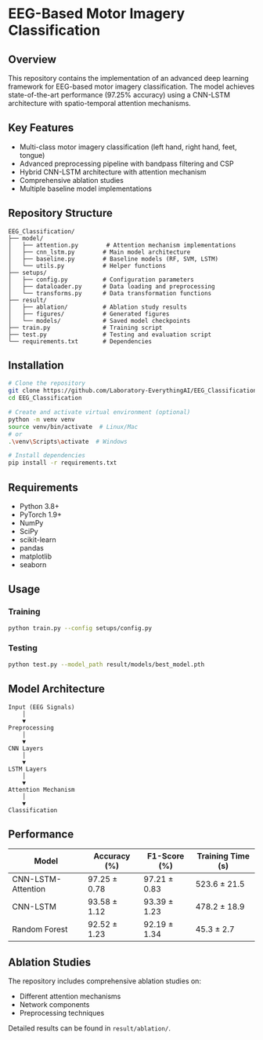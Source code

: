 # EEG-Based Motor Imagery Classification

## Overview
This repository contains the implementation of an advanced deep learning framework for EEG-based motor imagery classification. The model achieves state-of-the-art performance (97.25% accuracy) using a CNN-LSTM architecture with spatio-temporal attention mechanisms.

## Key Features
- Multi-class motor imagery classification (left hand, right hand, feet, tongue)
- Advanced preprocessing pipeline with bandpass filtering and CSP
- Hybrid CNN-LSTM architecture with attention mechanism
- Comprehensive ablation studies
- Multiple baseline model implementations


## Repository Structure
```
EEG_Classification/
├── model/
│   ├── attention.py        # Attention mechanism implementations
│   ├── cnn_lstm.py        # Main model architecture
│   ├── baseline.py        # Baseline models (RF, SVM, LSTM)
│   └── utils.py           # Helper functions
├── setups/
│   ├── config.py          # Configuration parameters
│   ├── dataloader.py      # Data loading and preprocessing
│   └── transforms.py      # Data transformation functions
├── result/
│   ├── ablation/          # Ablation study results
│   ├── figures/           # Generated figures
│   └── models/            # Saved model checkpoints
├── train.py               # Training script
├── test.py                # Testing and evaluation script
└── requirements.txt       # Dependencies
```

## Installation
```bash
# Clone the repository
git clone https://github.com/Laboratory-EverythingAI/EEG_Classification.git
cd EEG_Classification

# Create and activate virtual environment (optional)
python -m venv venv
source venv/bin/activate  # Linux/Mac
# or
.\venv\Scripts\activate  # Windows

# Install dependencies
pip install -r requirements.txt
```

## Requirements
- Python 3.8+
- PyTorch 1.9+
- NumPy
- SciPy
- scikit-learn
- pandas
- matplotlib
- seaborn

## Usage
### Training
```bash
python train.py --config setups/config.py
```

### Testing
```bash
python test.py --model_path result/models/best_model.pth
```

## Model Architecture
```
Input (EEG Signals)
    │
    ▼
Preprocessing
    │
    ▼
CNN Layers
    │
    ▼
LSTM Layers
    │
    ▼
Attention Mechanism
    │
    ▼
Classification
```

## Performance
| Model | Accuracy (%) | F1-Score (%) | Training Time (s) |
|-------|-------------|--------------|------------------|
| CNN-LSTM-Attention | 97.25 ± 0.78 | 97.21 ± 0.83 | 523.6 ± 21.5 |
| CNN-LSTM | 93.58 ± 1.12 | 93.39 ± 1.23 | 478.2 ± 18.9 |
| Random Forest | 92.52 ± 1.23 | 92.19 ± 1.34 | 45.3 ± 2.7 |

## Ablation Studies
The repository includes comprehensive ablation studies on:
- Different attention mechanisms
- Network components
- Preprocessing techniques

Detailed results can be found in `result/ablation/`.
